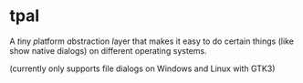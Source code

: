 # tpal
A *t*iny *p*latform *a*bstraction *l*ayer that makes it easy to do certain things (like show native dialogs) on different operating systems.

(currently only supports file dialogs on Windows and Linux with GTK3)